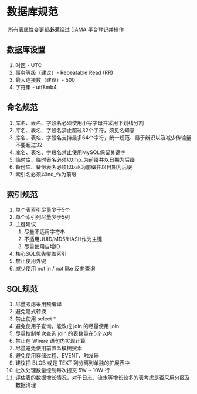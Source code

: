 # 数据库规范

​ 所有表属性变更都**必须**经过 DAMA 平台登记并操作

## 数据库设置

1. 时区 - UTC
2. 事务等级（建议）- Repeatable Read (RR)
3. 最大连接数（建议）- 500
4. 字符集 - utf8mb4

## 命名规范

1. 库名、表名、字段名必须使用小写字母并采用下划线分割
2. 库名、表名、字段名禁止超过32个字符，须见名知意
3. 库名、表名、字段名支持最多64个字符，统一规范、易于辨识以及减少传输量不要超过32
4. 库名、表名、字段名禁止使用MySQL保留关键字
5. 临时库、临时表名必须以tmp\_为前缀并以日期为后缀
6. 备份库、备份表名必须以bak为前缀并以日期为后缀
7. 索引名必须以ind\_作为前缀

## 索引规范

1. 单个表索引尽量少于5个
2. 单个索引列尽量少于5列
3. 主键建议
   1. 尽量不适用字符串
   2. 不适用UUID/MD5/HASH作为主键
   3. 尽量使用自增ID
4. 核心SQL优先覆盖索引
5. 禁止使用外键
6. 减少使用 not in / not like 反向查询

## SQL规范

1. 尽量考虑采用预编译
2. 避免隐式转换
3. 禁止使用 select \*
4. 避免使用子查询，能改成 join 的尽量使用 join
5. 尽量控制单次查询 join 的表数量在5个以内
6. 禁止在 Where 语句内实现计算
7. 尽量避免使用前置%模糊搜索
8. 避免使用存储过程、EVENT、触发器
9. 建议把 BLOB 或是 TEXT 列分离到单独的扩展表中
10. 批次处理数量控制每次提交 5W \~ 10W 行
11. 评估表的数据增长情况，对于日志、流水等增长较多的表考虑是否采用分区及数据清理
